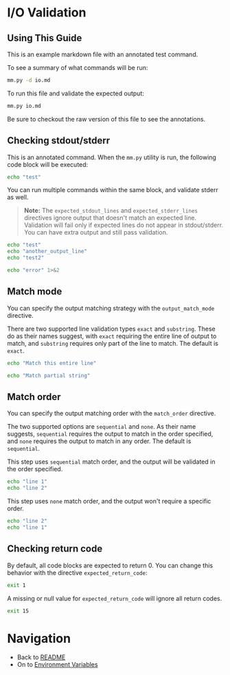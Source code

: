 # I/O Validation

## Using This Guide
This is an example markdown file with an annotated test command.

To see a summary of what commands will be run:

```bash
mm.py -d io.md
```

To run this file and validate the expected output:

```bash
mm.py io.md
```

Be sure to checkout the raw version of this file to see the annotations.

## Checking stdout/stderr

This is an annotated command. When the ```mm.py``` utility is run, the following code block will be executed:

<!-- STEP
name: First Step
expected_stdout_lines:
  - "test"
-->

```bash
echo "test"
```

<!-- END_STEP -->

You can run multiple commands within the same block, and validate stderr as well.

> **Note:** The ```expected_stdout_lines``` and ```expected_stderr_lines``` directives ignore output that doesn't match an expected line. Validation will fail only if expected lines do not appear in stdout/stderr. You can have extra output and still pass validation.

<!-- STEP 
name: First Step
expected_stdout_lines:
  - "test"
  - "test2"
expected_stderr_lines:
  - "error"
-->

```bash
echo "test"
echo "another_output_line"
echo "test2"

echo "error" 1>&2
```

<!-- END_STEP -->

## Match mode

You can specify the output matching strategy with the `output_match_mode` directive. 

There are two supported line validation types `exact` and `substring`. These do as their names suggest, with `exact` requiring the entire line of output to match, and `substring` requires only part of the line to match. The default is `exact`.

<!-- STEP
name: Exact match
output_match_mode: exact
expected_stdout_lines:
  - "Match this entire line"
-->

```bash
echo "Match this entire line"
```

<!-- END_STEP -->

<!-- STEP
name: Partial match
output_match_mode: substring
expected_stdout_lines:
  - "partial string"
-->

```bash
echo "Match partial string"
```

<!-- END_STEP -->

## Match order

You can specify the output matching order with the `match_order` directive.

The two supported options are `sequential` and `none`. As their name suggests, `sequential` requires the output to match in the order specified, and `none` requires the output to match in any order. The default is `sequential`.

<!-- STEP
name: Sequential match order
match_order: sequential
expected_stdout_lines:
  - "line 1"
  - "line 2"
-->

This step uses `sequential` match order, and the output will be validated in the order specified.

```bash
echo "line 1"
echo "line 2"
```

<!-- END_STEP -->

<!-- STEP
name: None match order
match_order: none
expected_stdout_lines:
  - "line 1"
  - "line 2"
-->

This step uses `none` match order, and the output won't require a specific order.

```bash
echo "line 2"
echo "line 1"
```

<!-- END_STEP -->

## Checking return code

By default, all code blocks are expected to return 0. You can change this behavior with the directive ```expected_return_code```:

<!-- STEP
name: Non-zero Return Code
expected_return_code: 1
-->

```bash
exit 1
```

<!-- END_STEP -->

A missing or null value for ```expected_return_code``` will ignore all return codes.

<!-- STEP
name: Ignore Return Code
expected_return_code:
-->

```bash
exit 15
```

<!-- END_STEP -->

# Navigation

* Back to [README](README.md)
* On to [Environment Variables](env.md)

